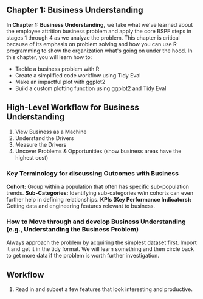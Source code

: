 ## Chapter 1: Business Understanding

**In Chapter 1: Business Understanding,** we take what we've learned about the employee attrition business problem and apply the core BSPF steps in stages 1 through 4 as we analyze the problem. This chapter is critical because of its emphasis on problem solving and how you can use R programming to show the organization what's going on under the hood. In this chapter, you will learn how to:

* Tackle a business problem with R
* Create a simplified code workflow using Tidy Eval
* Make an impactful plot with ggplot2
* Build a custom plotting function using ggplot2 and Tidy Eval

## High-Level Workflow for Business Understanding

1. View Business as a Machine
2. Understand the Drivers
3. Measure the Drivers
4. Uncover Problems & Opportunities (show business areas have the highest cost)

### Key Terminology for discussing Outcomes with Business
**Cohort:** Group within a population that often has specific sub-population trends.
**Sub-Categories:** Identifying sub-categories w/in cohorts can even further help in defining relationships.
**KPIs (Key Performance Indicators):** Getting data and engineering features relevant to business.


### How to Move through and develop Business Understanding (e.g., Understanding the Business Problem)

Always approach the problem by acquiring the simplest dataset first. Import it and get it in the tidy format.
We will learn something and then circle back to get more data if the problem is worth further investigation.

## Workflow

1. Read in and subset a few features that look interesting and productive.
